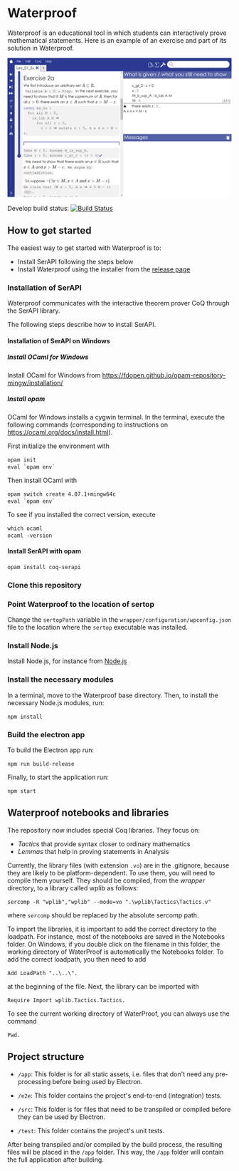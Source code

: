 # Waterproof

Waterproof is an educational tool in which students can interactively prove mathematical statements. Here is an example of an exercise and part of its solution in Waterproof.

![Screenshot of waterproof](WaterproofScreenshot.png)

Develop build status: [![Build Status](https://travis-ci.org/impermeable/waterproof.svg?branch=develop)](https://travis-ci.org/impermeable/waterproof)

## How to get started

The easiest way to get started with Waterproof is to:

* Install SerAPI following the steps below
* Install Waterproof using the installer from the [release page](http://github.com/impermeable/waterproof/releases)

### Installation of SerAPI

Waterproof communicates with the interactive theorem prover CoQ through the SerAPI library.

The following steps describe how to install SerAPI.

#### Installation of SerAPI on Windows

##### Install OCaml for Windows 

Install OCaml for Windows from https://fdopen.github.io/opam-repository-mingw/installation/

##### Install opam

OCaml for Windows installs a cygwin terminal. In the terminal, execute the following commands (corresponding to instructions on https://ocaml.org/docs/install.html).

First initialize the environment with
```
opam init
eval `opam env`
```

Then install OCaml with
```
opam switch create 4.07.1+mingw64c 
eval `opam env`
```
To see if you installed the correct version, execute
```
which ocaml
ocaml -version
```

#### Install SerAPI with opam

```
opam install coq-serapi
```

### Clone this repository

### Point Waterproof to the location of sertop

Change the `sertopPath` variable in the `wrapper/configuration/wpconfig.json` file to the location where the `sertop` executable was installed.

### Install Node.js

Install Node.js, for instance from [Node.js](https://nodejs.org/en/download/)

### Install the necessary modules

In a terminal, move to the Waterproof base directory. Then, to install the necessary Node.js modules, run:
```
npm install
```

### Build the electron app

To build the Electron app run:
```
npm run build-release
```

Finally, to start the application run:
```
npm start
```

## Waterproof notebooks and libraries

The repository now includes special Coq libraries. They focus on:

* *Tactics* that provide syntax closer to ordinary mathematics
* *Lemmas* that help in proving statements in Analysis

Currently, the library files (with extension `.vo`) are in the .gitignore, because they are likely to be platform-dependent. To use them, you will need to compile them yourself. 
They should be compiled, from the *wrapper* directory, to a library called wplib as follows:

```
sercomp -R "wplib","wplib" --mode=vo ".\wplib\Tactics\Tactics.v"
```

where `sercomp` should be replaced by the absolute sercomp path.

To import the libraries, it is important to add the correct directory to the loadpath. For instance, 
most of the notebooks are saved in the Notebooks folder. On Windows, if you double click on the filename in this folder, the working directory of WaterProof is automatically the Notebooks folder. To add the correct loadpath, you then need to add

```
Add LoadPath "..\..\".
```

at the beginning of the file. Next, the library can be imported with

```
Require Import wplib.Tactics.Tactics.
```

To see the current working directory of WaterProof, you can always use the command 

```
Pwd.
```

## Project structure
* `/app`:
This folder is for all static assets, i.e. files that don't need any pre-processing before being used by Electron.

* `/e2e`:
This folder contains the project's end-to-end (integration) tests.

* `/src`:
This folder is for files that need to be transpiled or compiled before they can be used by Electron.

* `/test`:
This folder contains the project's unit tests.

After being transpiled and/or compiled by the build process, the resulting files will be placed in the `/app` folder.
This way, the `/app` folder will contain the full application after building.
